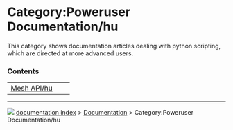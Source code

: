 # Category:Poweruser Documentation/hu
This category shows documentation articles dealing with python scripting, which are directed at more advanced users.

### Contents

|     |     |     |
| --- | --- | --- |
| [Mesh API/hu](Mesh_API/hu.md) |



---
![](images/Right_arrow.png) [documentation index](../README.md) > [Documentation](Category_Documentation.md) > Category:Poweruser Documentation/hu
